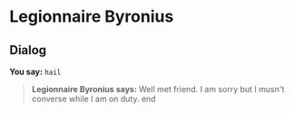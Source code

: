 # Legionnaire Byronius


## Dialog

**You say:** `hail`



>**Legionnaire Byronius says:** Well met friend. I am sorry but I musn't converse while I am on duty.
end
